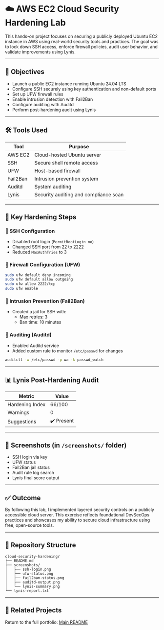 # ☁️ AWS EC2 Cloud Security Hardening Lab

This hands-on project focuses on securing a publicly deployed Ubuntu EC2 instance in AWS using real-world security tools and practices. The goal was to lock down SSH access, enforce firewall policies, audit user behavior, and validate improvements using Lynis.

---

## 🧠 Objectives

- Launch a public EC2 instance running Ubuntu 24.04 LTS
- Configure SSH securely using key authentication and non-default ports
- Set up UFW firewall rules
- Enable intrusion detection with Fail2Ban
- Configure auditing with Auditd
- Perform post-hardening audit using Lynis

---

## 🛠️ Tools Used

| Tool       | Purpose                                |
|------------|----------------------------------------|
| AWS EC2    | Cloud-hosted Ubuntu server             |
| SSH        | Secure shell remote access             |
| UFW        | Host-based firewall                    |
| Fail2Ban   | Intrusion prevention system            |
| Auditd     | System auditing                        |
| Lynis      | Security auditing and compliance scan  |

---

## 🔐 Key Hardening Steps

### 🔹 SSH Configuration
- Disabled root login (`PermitRootLogin no`)
- Changed SSH port from 22 to 2222
- Reduced `MaxAuthTries` to 3

### 🔹 Firewall Configuration (UFW)
```bash
sudo ufw default deny incoming
sudo ufw default allow outgoing
sudo ufw allow 2222/tcp
sudo ufw enable
```

### 🔹 Intrusion Prevention (Fail2Ban)
- Created a jail for SSH with:
  - Max retries: 3
  - Ban time: 10 minutes

### 🔹 Auditing (Auditd)
- Enabled Auditd service
- Added custom rule to monitor `/etc/passwd` for changes
```bash
auditctl -w /etc/passwd -p wa -k passwd_watch
```

---

## 📊 Lynis Post-Hardening Audit

| Metric             | Value   |
|--------------------|---------|
| Hardening Index    | 66/100  |
| Warnings           | 0       |
| Suggestions        | ✔️ Present |

---

## 📸 Screenshots (in `/screenshots/` folder)

- SSH login via key
- UFW status
- Fail2Ban jail status
- Audit rule log search
- Lynis final score output

---

## ✅ Outcome

By following this lab, I implemented layered security controls on a publicly accessible cloud server. This exercise reflects foundational DevSecOps practices and showcases my ability to secure cloud infrastructure using free, open-source tools.

---

## 📁 Repository Structure

```
cloud-security-hardening/
├── README.md
├── screenshots/
│   ├── ssh-login.png
│   ├── ufw-status.png
│   ├── fail2ban-status.png
│   ├── auditd-output.png
│   └── lynis-summary.png
└── lynis-report.txt
```

---

## 📎 Related Projects

Return to the full portfolio: [Main README](../README.md)
